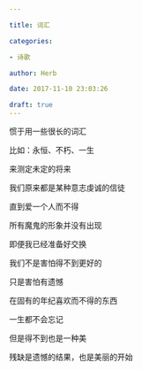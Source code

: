 ```yaml
---

title: 词汇

categories:

- 诗歌

author: Herb

date: 2017-11-10 23:03:26

draft: true
---
```


惯于用一些很长的词汇

比如：永恒、不朽、一生

来测定未定的将来



我们原来都是某种意志虔诚的信徒

直到爱一个人而不得

所有魔鬼的形象并没有出现

即便我已经准备好交换



我们不是害怕得不到更好的

只是害怕有遗憾

在固有的年纪喜欢而不得的东西

一生都不会忘记



但是得不到也是一种美

残缺是遗憾的结果，也是美丽的开始